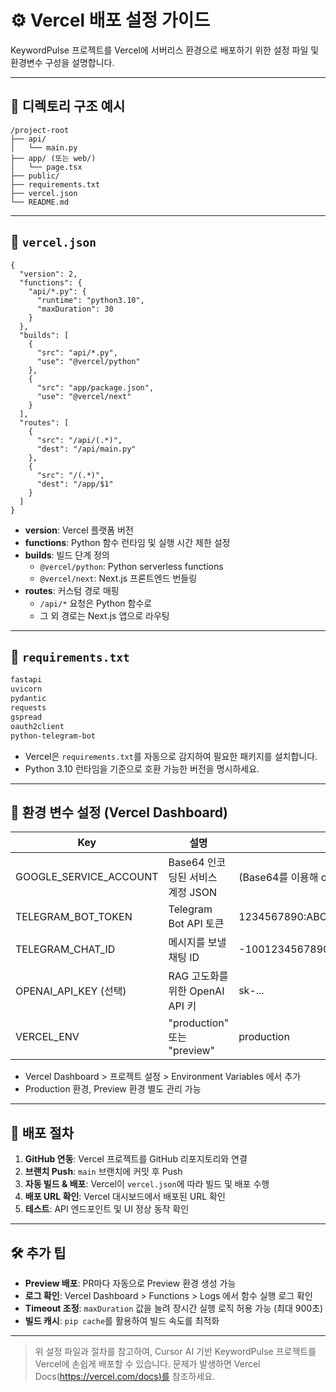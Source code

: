 # ⚙️ Vercel 배포 설정 가이드

KeywordPulse 프로젝트를 Vercel에 서버리스 환경으로 배포하기 위한 설정 파일 및 환경변수 구성을 설명합니다.

---

## 📁 디렉토리 구조 예시

```
/project-root
├── api/
│   └── main.py
├── app/ (또는 web/)
│   └── page.tsx
├── public/
├── requirements.txt
├── vercel.json
└── README.md
```

---

## 📄 `vercel.json`

```jsonc
{
  "version": 2,
  "functions": {
    "api/*.py": {
      "runtime": "python3.10",
      "maxDuration": 30
    }
  },
  "builds": [
    {
      "src": "api/*.py",
      "use": "@vercel/python"
    },
    {
      "src": "app/package.json",
      "use": "@vercel/next"
    }
  ],
  "routes": [
    {
      "src": "/api/(.*)",
      "dest": "/api/main.py"
    },
    {
      "src": "/(.*)",
      "dest": "/app/$1"
    }
  ]
}
```

- **version**: Vercel 플랫폼 버전
- **functions**: Python 함수 런타임 및 실행 시간 제한 설정
- **builds**: 빌드 단계 정의
  - `@vercel/python`: Python serverless functions
  - `@vercel/next`: Next.js 프론트엔드 번들링
- **routes**: 커스텀 경로 매핑
  - `/api/*` 요청은 Python 함수로
  - 그 외 경로는 Next.js 앱으로 라우팅

---

## 📜 `requirements.txt`

```txt
fastapi
uvicorn
pydantic
requests
gspread
oauth2client
python-telegram-bot
```

- Vercel은 `requirements.txt`를 자동으로 감지하여 필요한 패키지를 설치합니다.
- Python 3.10 런타임을 기준으로 호환 가능한 버전을 명시하세요.

---

## 🔐 환경 변수 설정 (Vercel Dashboard)

| Key                      | 설명                        | 예시                                         |
| ------------------------ | ------------------------- | ------------------------------------------ |
| GOOGLE\_SERVICE\_ACCOUNT | Base64 인코딩된 서비스 계정 JSON   | (Base64를 이용해 credentials.json 인코딩 값)       |
| TELEGRAM\_BOT\_TOKEN     | Telegram Bot API 토큰       | 1234567890\:ABCDefGhIJK\_lmnopqrst\_uvWXYZ |
| TELEGRAM\_CHAT\_ID       | 메시지를 보낼 채팅 ID             | -1001234567890                             |
| OPENAI\_API\_KEY (선택)    | RAG 고도화를 위한 OpenAI API 키  | sk-...                                     |
| VERCEL\_ENV              | "production" 또는 "preview" | production                                 |

- Vercel Dashboard > 프로젝트 설정 > Environment Variables 에서 추가
- Production 환경, Preview 환경 별도 관리 가능

---

## 🚀 배포 절차

1. **GitHub 연동**: Vercel 프로젝트를 GitHub 리포지토리와 연결
2. **브랜치 Push**: `main` 브랜치에 커밋 후 Push
3. **자동 빌드 & 배포**: Vercel이 `vercel.json`에 따라 빌드 및 배포 수행
4. **배포 URL 확인**: Vercel 대시보드에서 배포된 URL 확인
5. **테스트**: API 엔드포인트 및 UI 정상 동작 확인

---

## 🛠️ 추가 팁

- **Preview 배포**: PR마다 자동으로 Preview 환경 생성 가능
- **로그 확인**: Vercel Dashboard > Functions > Logs 에서 함수 실행 로그 확인
- **Timeout 조정**: `maxDuration` 값을 늘려 장시간 실행 로직 허용 가능 (최대 900초)
- **빌드 캐시**: `pip cache`를 활용하여 빌드 속도를 최적화

---

> 위 설정 파일과 절차를 참고하여, Cursor AI 기반 KeywordPulse 프로젝트를 Vercel에 손쉽게 배포할 수 있습니다. 문제가 발생하면 Vercel Docs([https://vercel.com/docs)를](https://vercel.com/docs\)를) 참조하세요.

